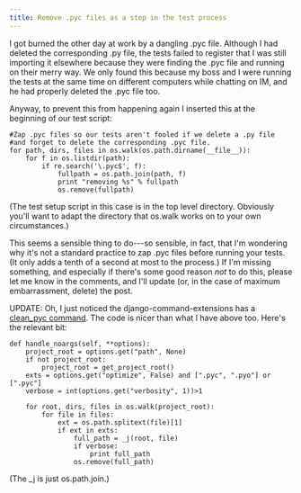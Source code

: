```yaml
---
title: Remove .pyc files as a step in the test process
---
```


I got burned the other day at work by a dangling .pyc file.  Although I had deleted the corresponding .py file, the tests failed to register that I was still importing it elsewhere because they were finding the .pyc file and running on their merry way.  We only found this because my boss and I were running the tests at the same time on different computers while chatting on IM, and he had properly deleted the .pyc file too.

Anyway, to prevent this from happening again I inserted this at the beginning of our test script:

    #Zap .pyc files so our tests aren't fooled if we delete a .py file
    #and forget to delete the corresponding .pyc file.
    for path, dirs, files in os.walk(os.path.dirname(__file__)):
        for f in os.listdir(path):
            if re.search('\.pyc$', f):
                fullpath = os.path.join(path, f)
                print "removing %s" % fullpath
                os.remove(fullpath)

(The test setup script in this case is in the top level directory.  Obviously you'll want to adapt the directory that os.walk works on to your own circumstances.)

This seems a sensible thing to do---so sensible, in fact, that I'm wondering why it's not a standard practice to zap .pyc files before running your tests.  (It only adds a tenth of a second at most to the process.)  If I'm missing something, and especially if there's some good reason <em>not</em> to do this, please let me know in the comments, and I'll update (or, in the case of maximum embarrassment, delete) the post.

UPDATE: Oh, I just noticed the django-command-extensions has a <a href="http://github.com/django-extensions/django-extensions/blob/master/django_extensions/management/commands/clean_pyc.py">clean_pyc command</a>.  The code is nicer than what I have above too.  Here's the relevant bit:

    def handle_noargs(self, **options):
        project_root = options.get("path", None)
        if not project_root:
            project_root = get_project_root()
        exts = options.get("optimize", False) and [".pyc", ".pyo"] or [".pyc"]
        verbose = int(options.get("verbosity", 1))>1

        for root, dirs, files in os.walk(project_root):
            for file in files:
                ext = os.path.splitext(file)[1]
                if ext in exts:
                    full_path = _j(root, file)
                    if verbose:
                        print full_path
                    os.remove(full_path)

(The _j is just os.path.join.)

